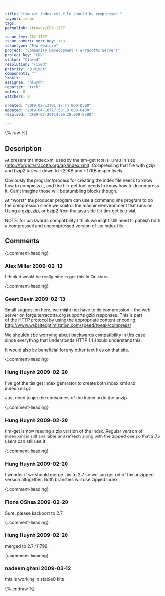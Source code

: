 ```yaml
---

title: "tim-get index.xml file should be compressed "
layout: issue
tags: 
permalink: /browse/CDV-1137

issue_key: CDV-1137
issue_numeric_sort_key: 1137
issuetype: "New Feature"
project: "Community Development (Terracotta Server)"
project_key: "CDV"
status: "Closed"
resolution: "Fixed"
priority: "3 Minor"
components: ""
labels: 
assignee: "hhuynh"
reporter: "teck"
votes:  0
watchers: 0

created: "2009-02-13T01:17:54.000-0500"
updated: "2009-04-10T17:58:33.000-0400"
resolved: "2009-02-20T14:05:20.000-0500"

---
```




{% raw %}



## Description

<div markdown="1" class="description">

At present the index.xml used by the tim-get tool is 1.1MB in size (http://forge.terracotta.org/api/index.xml). Compressing that file with gzip and bzip2 takes it down to ~20KB and ~17KB respectively. 

Obviously the program/process for creating the index file needs to know how to compress it, and the tim-get tool needs to know how to decompress it. Can't imagine those will be stumbling blocks though. 

At \*worst\* the producer program can use a command line program to do the compression since we control the machine/environment that runs on. Using a gzip, zip, or bzip2 from the java side for tim-get is trivial. 

NOTE: for backwards compatibility I think we might still need to publish both a compressed and uncompressed version of the index file




</div>

## Comments


{:.comment-heading}
### **Alex Miller** <span class="date">2009-02-13</span>

<div markdown="1" class="comment">

I think it would be really nice to get this in Quintara.

</div>


{:.comment-heading}
### **Geert Bevin** <span class="date">2009-02-13</span>

<div markdown="1" class="comment">

Small suggestion here, we might not have to do compression if the web  
server on forge.terracotta.org supports gzip responses. This is part  
of the HTTP protocol by using the appropriate content encoding:
http://www.websiteoptimization.com/speed/tweak/compress/

We shouldn't be worrying about backwards compatibility in this case  
since everything that understands HTTP 1.1 should understand this.

It would also be beneficial for any other text files on that site.

</div>


{:.comment-heading}
### **Hung Huynh** <span class="date">2009-02-20</span>

<div markdown="1" class="comment">

I've got the tim get index generator to create both index.xml and index.xml.gz 

Just need to get the consumers of the index to do the unzip

</div>


{:.comment-heading}
### **Hung Huynh** <span class="date">2009-02-20</span>

<div markdown="1" class="comment">

tim-get is now reading a zip version of the index. Regular version of index.xml is still available and refresh along with the zipped one so that 2.7.x users can still use it

</div>


{:.comment-heading}
### **Hung Huynh** <span class="date">2009-02-20</span>

<div markdown="1" class="comment">

I wonder if we should merge this to 2.7 so we can get rid of the unzipped version altogether. Both branches will use zipped index

</div>


{:.comment-heading}
### **Fiona OShea** <span class="date">2009-02-20</span>

<div markdown="1" class="comment">

Sure. please backport to 2.7

</div>


{:.comment-heading}
### **Hung Huynh** <span class="date">2009-02-20</span>

<div markdown="1" class="comment">

merged to 2.7 r11799

</div>


{:.comment-heading}
### **nadeem ghani** <span class="date">2009-03-12</span>

<div markdown="1" class="comment">

this is working in stable0 kits

</div>



{% endraw %}
